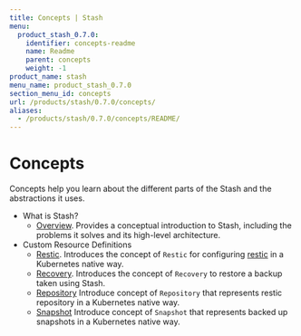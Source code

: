```yaml
---
title: Concepts | Stash
menu:
  product_stash_0.7.0:
    identifier: concepts-readme
    name: Readme
    parent: concepts
    weight: -1
product_name: stash
menu_name: product_stash_0.7.0
section_menu_id: concepts
url: /products/stash/0.7.0/concepts/
aliases:
  - /products/stash/0.7.0/concepts/README/
---
```

# Concepts

Concepts help you learn about the different parts of the Stash and the abstractions it uses.

- What is Stash?
  - [Overview](/docs/concepts/what-is-stash/overview.md). Provides a conceptual introduction to Stash, including the problems it solves and its high-level architecture.
- Custom Resource Definitions
  - [Restic](/docs/concepts/crds/restic.md). Introduces the concept of `Restic` for configuring [restic](https://restic.net) in a Kubernetes native way.
  - [Recovery](/docs/concepts/crds/recovery.md). Introduces the concept of `Recovery` to restore a backup taken using Stash.
  - [Repository](/docs/concepts/crds/repository.md) Introduce concept of `Repository` that represents restic repository in a Kubernetes native way.
  - [Snapshot](/docs/concepts/crds/snapshot.md) Introduce concept of `Snapshot` that represents backed up snapshots in a Kubernetes native way.
